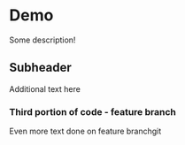 # Demo 

Some description!

## Subheader

Additional text here

### Third portion of code - feature branch

Even more text done on feature branchgit